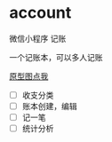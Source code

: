 # account
微信小程序 记账

一个记账本，可以多人记账  

[原型图点我](https://free.modao.cc/app/ofxH3N8p4KMwB8PaAdRyv6coqSxCxBS)  


- [ ] 收支分类  
- [ ] 账本创建，编辑  
- [ ] 记一笔  
- [ ] 统计分析  
